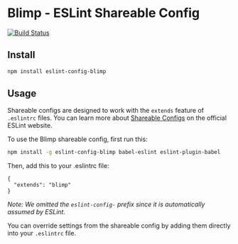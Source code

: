 # Blimp - ESLint Shareable Config
[![Build Status](https://travis-ci.org/GetBlimp/eslint-config-blimp.svg?branch=master)](https://travis-ci.org/GetBlimp/eslint-config-blimp)

## Install

```bash
npm install eslint-config-blimp
```

## Usage

Shareable configs are designed to work with the `extends` feature of `.eslintrc` files. You can learn more about [Shareable Configs](http://eslint.org/docs/developer-guide/shareable-configs) on the official ESLint website.

To use the Blimp shareable config, first run this:

```bash
npm install -g eslint-config-blimp babel-eslint eslint-plugin-babel
```

Then, add this to your .eslintrc file:

```
{
  "extends": "blimp"
}
```

*Note: We omitted the `eslint-config-` prefix since it is automatically assumed by ESLint.*

You can override settings from the shareable config by adding them directly into your
`.eslintrc` file.
